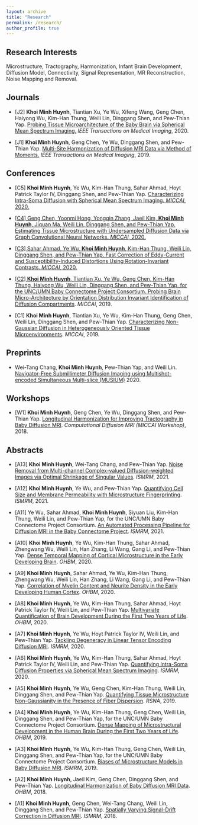 ```yaml
---
layout: archive
title: "Research"
permalink: /research/
author_profile: true
---
```


<script>
function showhide(id) {
  var e = document.getElementById(id);
  e.style.display = (e.style.display == 'block') ? 'none' : 'block';
}  
</script>

## Research Interests

Microstructure, Tractography, Harmonization, Infant Brain Development, Diffusion Model, Connectivity, Signal Representation, MR Reconstruction, Noise Mapping and Removal.

## Journals

- [J2] **Khoi Minh Huynh**, Tiantian Xu, Ye Wu, Xifeng Wang, Geng Chen, Haiyong Wu, Kim-Han Thung, Weili Lin, Dinggang Shen, and Pew-Thian Yap. <a href="https://www.doi.org/10.1109/TMI.2020.3001175" target="_blank"> Probing Tissue Microarchitecture of the Baby Brain via Spherical Mean Spectrum Imaging.</a> *IEEE Transactions on Medical Imaging*, 2020. 

- [J1] **Khoi Minh Huynh**, Geng Chen, Ye Wu, Dinggang Shen, and Pew-Thian Yap. <a href="https://www.doi.org/10.1109/TMI.2019.2895020" target="_blank"> Multi-Site Harmonization of Diffusion MRI Data via Method of Moments.</a> *IEEE Transactions on Medical Imaging*, 2019. 

## Conferences
- [C5] **Khoi Minh Huynh**, Ye Wu, Kim-Han Thung, Sahar Ahmad, Hoyt Patrick Taylor IV, Dinggang Shen, and Pew-Thian Yap. <a href="https://doi.org/10.1007/978-3-030-59728-3_35" target="_blank"> Characterizing Intra-Soma Diffusion with Spherical Mean Spectrum Imaging. *MICCAI*, 2020.
		
- [C4] Geng Chen, Yoonmi Hong, Yongqin Zhang, Jaeil Kim, **Khoi Minh Huynh**, Jiquan Ma, Weili Lin, Dinggang Shen, and Pew-Thian Yap. <a href="https://doi.org/10.1007/978-3-030-59728-3_28" target="_blank"> Estimating Tissue Microstructure with Undersampled Diffusion Data via Graph Convolutional Neural Networks. *MICCAI*, 2020.
		
- [C3] Sahar Ahmad, Ye Wu, **Khoi Minh Huynh**, Kim-Han Thung, Weili Lin, Dinggang Shen, and Pew-Thian Yap. <a href="https://doi.org/10.1007/978-3-030-59713-9_4" target="_blank"> Fast Correction of Eddy-Current and Susceptibility-Induced Distortions Using Rotation-Invariant Contrasts. *MICCAI*, 2020. 
				
- [C2] **Khoi Minh Huynh**, Tiantian Xu, Ye Wu, Geng Chen, Kim-Han Thung, Haiyong Wu, Weili Lin, Dinggang Shen, and Pew-Thian Yap, for the UNC/UMN Baby Connectome Project Consortium. <a href="https://doi.org/10.1007/978-3-030-32248-9_61" target="_blank"> Probing Brain Micro-Architecture by Orientation Distribution Invariant Identification of Diffusion Compartments</a>. *MICCAI*, 2019. 
		
- [C1] **Khoi Minh Huynh**, Tiantian Xu, Ye Wu, Kim-Han Thung, Geng Chen, Weili Lin, Dinggang Shen, and Pew-Thian Yap. <a href="https://doi.org/10.1007/978-3-030-32248-9_62" target="_blank">Characterizing Non-Gaussian Diffusion in Heterogeneously Oriented Tissue Microenvironments</a>. *MICCAI*, 2019.

## Preprints
- Wei-Tang Chang, **Khoi Minh Huynh**, Pew-Thian Yap, and Weili Lin. <a href="https://arxiv.org/abs/2012.00664" target="_blank">Navigator-Free Submillimeter Diffusion Imaging using Multishot-encoded Simultaneous Multi-slice (MUSIUM)</a> 2020.


## Workshops
- [W1] **Khoi Minh Huynh**, Geng Chen, Ye Wu, Dinggang Shen, and Pew-Thian Yap. <a href="https://doi.org/10.1007/978-3-030-05831-9_15" target="_blank"> Longitudinal Harmonization for Improving Tractography in Baby Diffusion MRI</a>. *Computational Diffusion MRI (MICCAI Workshop)*, 2018.

## Abstracts

- [A13] **Khoi Minh Huynh**, Wei-Tang Chang, and Pew-Thian Yap. <a href="" target="_blank"> Noise Removal from Multi-channel Complex-valued Diffusion-weighted Images via Optimal Shrinkage of Singular Values</a>. *ISMRM*, 2021. 

- [A12] **Khoi Minh Huynh**, Ye Wu, and Pew-Thian Yap. <a href="" target="_blank"> Quantifying Cell Size and Membrane Permeability with Microstructure Fingerprinting</a>. *ISMRM*, 2021. 

- [A11] Ye Wu, Sahar Ahmad, **Khoi Minh Huynh**, Siyuan Liu, Kim-Han Thung, Weili Lin, and Pew-Thian Yap, for the UNC/UMN Baby Connectome Project Consortium. <a href="" target="_blank"> An Automated Processing Pipeline for Diffusion MRI in the Baby Connectome Project</a>. *ISMRM*, 2021. 

- [A10] **Khoi Minh Huynh**, Ye Wu, Kim-Han Thung, Sahar Ahmad, Zhengwang Wu, Weili Lin, Han Zhang, Li Wang, Gang Li, and Pew-Thian Yap. <a href="https://drive.google.com/file/d/1NYW-i2EKqQy4L-N_u6SpNpdv_dRNR1wS/view?usp=sharing" target="_blank"> Dense Temporal Mapping of Cortical Microstructure in the Early Developing Brain</a>. *OHBM*, 2020.
		
- [A9] **Khoi Minh Huynh**, Sahar Ahmad, Ye Wu, Kim-Han Thung, Zhengwang Wu, Weili Lin, Han Zhang, Li Wang, Gang Li, and Pew-Thian Yap. <a href="https://drive.google.com/file/d/118kLg9GpJHbBQLpfb7hhPmFnKre6dpEe/view?usp=sharing" target="_blank"> Correlation of Myelin Content and Neurite Density in the Early Developing Human Cortex</a>. *OHBM*, 2020. 
		
- [A8] **Khoi Minh Huynh**, Ye Wu, Kim-Han Thung, Sahar Ahmad, Hoyt Patrick Taylor IV, Weili Lin, and Pew-Thian Yap. <a href="https://drive.google.com/file/d/1sNIFaUjRSypKF58MJ7odj7wI-kyAeu4l/view?usp=sharing" target="_blank"> Multivariate Quantification of Brain Development During the First Two Years of Life</a>. *OHBM*, 2020. 
		
- [A7] **Khoi Minh Huynh**, Ye Wu, Hoyt Patrick Taylor IV, Weili Lin, and Pew-Thian Yap. <a href="https://drive.google.com/file/d/1Mn_qJMgHUCAm53qKNxsvui4mcoDJRDrc/view?usp=sharing" target="_blank"> Tackling Degeneracy in Linear Tensor Encoding Diffusion MRI</a>. *ISMRM*, 2020. 
		
- [A6] **Khoi Minh Huynh**, Ye Wu, Kim-Han Thung, Sahar Ahmad, Hoyt Patrick Taylor IV, Weili Lin, and Pew-Thian Yap. <a href="https://drive.google.com/file/d/1YOi-Co1ZJlgBMF7KwITfFX4RHilbbqvz/view?usp=sharing" target="_blank"> Quantifying Intra-Soma Diffusion Properties via Spherical Mean Spectrum Imaging</a>. *ISMRM*, 2020. 

- [A5] **Khoi Minh Huynh**, Ye Wu, Geng Chen, Kim-Han Thung, Weili Lin, Dinggang Shen, and Pew-Thian Yap. <a href="https://drive.google.com/file/d/1RLSdqRaKST8lnQpx2gEBje6ryUUOUaig/view?usp=sharing" target="_blank"> Quantifying Tissue Microstructure Non-Gaussianity in the Presence of Fiber Dispersion</a>. *RSNA*, 2019. 

- [A4] **Khoi Minh Huynh**, Ye Wu, Kim-Han Thung, Geng Chen, Weili Lin, Dinggang Shen, and Pew-Thian Yap, for the UNC/UMN Baby Connectome Project Consortium. <a href="https://drive.google.com/file/d/1AvKdXybSBLXowh818jsuOYWXg8a1P4Tb/view?usp=sharing" target="_blank"> Dense Mapping of Microstructural Development in the Human Brain During the First Two Years of Life</a>. *OHBM*, 2019. 
		
- [A3] **Khoi Minh Huynh**, Ye Wu, Kim-Han Thung, Geng Chen, Weili Lin, Dinggang Shen, and Pew-Thian Yap, for the UNC/UMN Baby Connectome Project Consortium. <a href="https://drive.google.com/file/d/1FbKNQ8D5_D9leoIYpWLEew8hj9-JcWIb/view?usp=sharing" target="_blank"> Biases of Microstructure Models in Baby Diffusion MRI</a>. *ISMRM*, 2019. 
		
- [A2] **Khoi Minh Huynh**, Jaeil Kim, Geng Chen, Dinggang Shen, and Pew-Thian Yap. <a href="https://drive.google.com/file/d/1U1iUynWhxWmaHgQX1k_Zc_RRLjoOrjJy/view?usp=sharing" target="_blank"> Longitudinal Harmonization of Baby Diffusion MRI Data</a>. *OHBM*, 2018. 
		
- [A1] **Khoi Minh Huynh**, Geng Chen, Wei-Tang Chang, Weili Lin, Dinggang Shen, and Pew-Thian Yap. <a href="https://drive.google.com/file/d/1TPnLtXWN1zAoGhn0uncwx9Q7c5TDyDXf/view?usp=sharing" target="_blank"> Spatially Varying Signal-Drift Correction in Diffusion MRI</a>. *ISMRM*, 2018.
